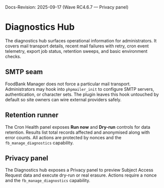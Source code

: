 Docs-Revision: 2025-09-17 (Wave RC4.6.7 — Privacy panel)
# Diagnostics Hub

The diagnostics hub surfaces operational information for administrators. It
covers mail transport details, recent mail failures with retry, cron event
telemetry, export job status, retention sweeps, and basic environment checks.

## SMTP seam

FoodBank Manager does not force a particular mail transport. Administrators may
hook into `phpmailer_init` to configure SMTP servers, authentication, or
character sets. The plugin leaves this hook untouched by default so site owners
can wire external providers safely.

## Retention runner

The Cron Health panel exposes **Run now** and **Dry-run** controls for data
retention. Results list total records affected and anonymised along with error
counts. All actions are protected by nonces and the `fb_manage_diagnostics`
capability.

## Privacy panel
The Diagnostics hub exposes a Privacy panel to preview Subject Access Request data and execute dry-run or real erasure. Actions require a nonce and the `fb_manage_diagnostics` capability.

